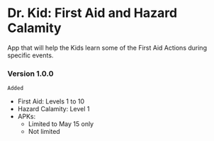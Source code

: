 # Dr. Kid: First Aid and Hazard Calamity
App that will help the Kids learn some of the First Aid Actions during specific events.

### Version 1.0.0
`Added`
- First Aid: Levels 1 to 10
- Hazard Calamity: Level 1
- APKs:
  - Limited to May 15 only
  - Not limited

